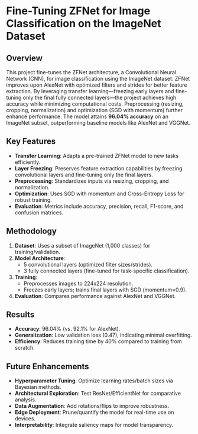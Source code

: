 # Fine-Tuning ZFNet for Image Classification on the ImageNet Dataset  

## Overview  
This project fine-tunes the ZFNet architecture, a Convolutional Neural Network (CNN), for image classification using the ImageNet dataset. ZFNet improves upon AlexNet with optimized filters and strides for better feature extraction. By leveraging transfer learning—freezing early layers and fine-tuning only the final fully connected layers—the project achieves high accuracy while minimizing computational costs. Preprocessing (resizing, cropping, normalization) and optimization (SGD with momentum) further enhance performance. The model attains **96.04% accuracy** on an ImageNet subset, outperforming baseline models like AlexNet and VGGNet.  

## Key Features  
- **Transfer Learning**: Adapts a pre-trained ZFNet model to new tasks efficiently.  
- **Layer Freezing**: Preserves feature extraction capabilities by freezing convolutional layers and fine-tuning only the final layers.  
- **Preprocessing**: Standardizes inputs via resizing, cropping, and normalization.  
- **Optimization**: Uses SGD with momentum and Cross-Entropy Loss for robust training.  
- **Evaluation**: Metrics include accuracy, precision, recall, F1-score, and confusion matrices.  

## Methodology  
1. **Dataset**: Uses a subset of ImageNet (1,000 classes) for training/validation.  
2. **Model Architecture**:  
   - 5 convolutional layers (optimized filter sizes/strides).  
   - 3 fully connected layers (fine-tuned for task-specific classification).  
3. **Training**:  
   - Preprocesses images to 224x224 resolution.  
   - Freezes early layers; trains final layers with SGD (momentum=0.9).  
4. **Evaluation**: Compares performance against AlexNet and VGGNet.  

## Results  
- **Accuracy**: 96.04% (vs. 92.1% for AlexNet).  
- **Generalization**: Low validation loss (0.47), indicating minimal overfitting.  
- **Efficiency**: Reduces training time by 40% compared to training from scratch.  

## Future Enhancements  
- **Hyperparameter Tuning**: Optimize learning rates/batch sizes via Bayesian methods.  
- **Architectural Exploration**: Test ResNet/EfficientNet for comparative analysis.  
- **Data Augmentation**: Add rotations/flips to improve robustness.  
- **Edge Deployment**: Prune/quantify the model for real-time use on devices.  
- **Interpretability**: Integrate saliency maps for model transparency.  
